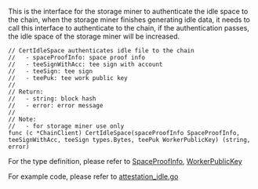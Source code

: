 This is the interface for the storage miner to authenticate the idle space to the chain, when the storage miner finishes generating idle data, it needs to call this interface to authenticate to the chain, if the authentication passes, the idle space of the storage miner will be increased.

```golang
// CertIdleSpace authenticates idle file to the chain
//   - spaceProofInfo: space proof info
//   - teeSignWithAcc: tee sign with account
//   - teeSign: tee sign
//   - teePuk: tee work public key
//
// Return:
//   - string: block hash
//   - error: error message
//
// Note:
//   - for storage miner use only
func (c *ChainClient) CertIdleSpace(spaceProofInfo SpaceProofInfo, teeSignWithAcc, teeSign types.Bytes, teePuk WorkerPublicKey) (string, error)
```
For the type definition, please refer to [SpaceProofInfo](../chain_type.md#SpaceProofInfo), [WorkerPublicKey](../chain_type.md#Type-definition)

For example code, please refer to [attestation_idle.go](https://github.com/CESSProject/cess-miner/blob/main/node/attestation_idle.go)